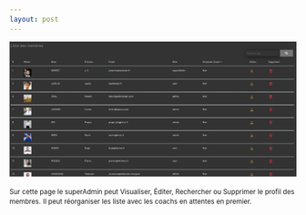 ```yaml
---
layout: post
---
```

![membres](images/allMembers.jpg)

<small>Sur cette page le superAdmin peut Visualiser, Éditer, Rechercher ou Supprimer le profil des membres.</small>
<small>Il peut réorganiser les liste avec les coachs en attentes en premier.</small>